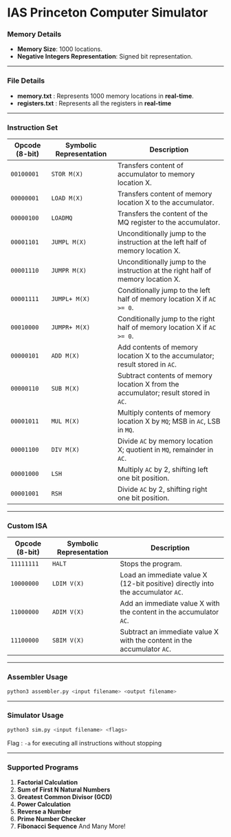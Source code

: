 # IAS Princeton Computer Simulator



### Memory Details
- **Memory Size**: 1000 locations.
- **Negative Integers Representation**: Signed bit representation.

---
### File Details
- **memory.txt** : Represents 1000 memory locations in **real-time**.
- **registers.txt** : Represents all the registers in **real-time**

---

### Instruction Set

| **Opcode (8-bit)** | **Symbolic Representation** | **Description**                                                                 |
|---------------------|-----------------------------|---------------------------------------------------------------------------------|
| `00100001`          | `STOR M(X)`                | Transfers content of accumulator to memory location X.                          |
| `00000001`          | `LOAD M(X)`                | Transfers content of memory location X to the accumulator.                      |
| `00000100`          | `LOADMQ`                  | Transfers the content of the MQ register to the accumulator.                    |
| `00001101`          | `JUMPL M(X)`              | Unconditionally jump to the instruction at the left half of memory location X.  |
| `00001110`          | `JUMPR M(X)`              | Unconditionally jump to the instruction at the right half of memory location X. |
| `00001111`          | `JUMPL+ M(X)`             | Conditionally jump to the left half of memory location X if `AC >= 0`.          |
| `00010000`          | `JUMPR+ M(X)`             | Conditionally jump to the right half of memory location X if `AC >= 0`.         |
| `00000101`          | `ADD M(X)`                | Add contents of memory location X to the accumulator; result stored in `AC`.    |
| `00000110`          | `SUB M(X)`                | Subtract contents of memory location X from the accumulator; result stored in `AC`. |
| `00001011`          | `MUL M(X)`                | Multiply contents of memory location X by `MQ`; MSB in `AC`, LSB in `MQ`.       |
| `00001100`          | `DIV M(X)`                | Divide `AC` by memory location X; quotient in `MQ`, remainder in `AC`.          |
| `00001000`          | `LSH`                     | Multiply `AC` by 2, shifting left one bit position.                             |
| `00001001`          | `RSH`                     | Divide `AC` by 2, shifting right one bit position.                              |

---


### Custom ISA

| **Opcode (8-bit)** | **Symbolic Representation** | **Description**                                                                 |
|---------------------|-----------------------------|-----------------------------------------------------------------|
| `11111111`          | `HALT`                    | Stops the program.                                                             |
| `10000000`          | `LDIM V(X)`               | Load an immediate value X (12-bit positive) directly into the accumulator `AC`.     |
| `11000000`          | `ADIM V(X)`               | Add an immediate value X with the content in the accumulator `AC`.                  |
| `11100000`          | `SBIM V(X)`               | Subtract an immediate value X with the content in the accumulator `AC`.             |

---
### Assembler Usage 

```bash
python3 assembler.py <input filename> <output filename>
```
---
### Simulator Usage

```bash
python3 sim.py <input filename> <flags>
```
Flag : `-a` for executing all instructions without stopping

---
### Supported Programs

1. **Factorial Calculation**
2. **Sum of First N Natural Numbers**
3. **Greatest Common Divisor (GCD)**
4. **Power Calculation**
5. **Reverse a Number**
6. **Prime Number Checker**
7. **Fibonacci Sequence**
   And Many More!
